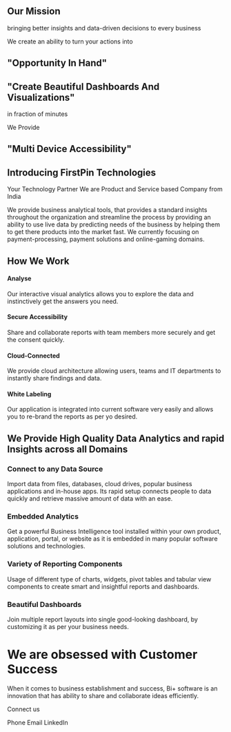 


## Our Mission
bringing better insights and data-driven decisions to every business
 
We create an ability to turn your actions into
## "Opportunity In Hand"

 
## "Create Beautiful Dashboards And Visualizations"
 in fraction of minutes

We Provide 
## "Multi Device Accessibility"

  

## Introducing FirstPin Technologies
Your Technology Partner
We are Product and Service based Company from India

We provide business analytical tools, that provides a standard insights throughout the organization and streamline the process by providing an ability to use live data by predicting needs of the business by helping them to get there products into the market fast. We currently focusing on payment-processing, payment solutions and online-gaming domains. 

## How We Work

#### Analyse

Our interactive visual analytics allows you to explore the data and instinctively get the answers you need.

#### Secure Accessibility
Share and collaborate reports with team members more securely and get the consent quickly.

#### Cloud-Connected

We provide cloud architecture allowing users, teams and IT departments to instantly share findings and data.

#### White Labeling

Our application is integrated into current software very easily and allows you to re-brand the reports as per yo desired.

## We Provide High Quality Data Analytics and rapid Insights across all Domains

  
### Connect to any Data Source

Import data from files, databases, cloud drives, popular business applications and in-house apps. Its rapid setup connects people to data quickly and retrieve massive amount of data with an ease.

### Embedded Analytics

Get a powerful Business Intelligence tool installed within your own product, application, portal, or website as it is embedded in many popular software solutions and technologies.
 
  ### Variety of Reporting Components

Usage of different type of charts, widgets, pivot tables and tabular view components to create smart and insightful reports and dashboards.

  ### Beautiful Dashboards

Join multiple report layouts into single good-looking dashboard, by customizing it as per your business needs.


# We are obsessed with Customer Success

When it comes to business establishment and success, Bi+ software is an innovation that has ability to share and collaborate ideas efficiently.



Connect us

Phone   Email  LinkedIn
<!--stackedit_data:
eyJoaXN0b3J5IjpbMTEzOTI0NjMzNywtMTQ1MjM3MDMwLC0xMz
c3ODU5NjIsMTIyNDE5MDM4LC0xODUzNTk5MDQzLC01Nzg1NzU3
NjksLTExMDc5NzY5MjIsLTEwNDIwMjgxOTgsLTE4MTU0OTQ3Nj
YsLTUwMDM1NDA4N119
-->